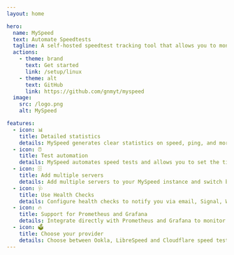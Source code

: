 ```yaml
---
layout: home

hero:
  name: MySpeed
  text: Automate Speedtests
  tagline: A self-hosted speedtest tracking tool that allows you to monitor your internet connection.
  actions:
    - theme: brand
      text: Get started
      link: /setup/linux
    - theme: alt
      text: GitHub
      link: https://github.com/gnmyt/myspeed
  image:
    src: /logo.png
    alt: MySpeed

features:
  - icon: 📊
    title: Detailed statistics
    details: MySpeed generates clear statistics on speed, ping, and more.
  - icon: ⏰
    title: Test automation
    details: MySpeed automates speed tests and allows you to set the time between tests using Cron expressions.
  - icon: 🗄️
    title: Add multiple servers
    details: Add multiple servers to your MySpeed instance and switch between them.
  - icon: 🩺
    title: Use Health Checks
    details: Configure health checks to notify you via email, Signal, WhatsApp, or Telegram in case of errors or downtime.
  - icon: 🔥
    title: Support for Prometheus and Grafana
    details: Integrate directly with Prometheus and Grafana to monitor your MySpeed instance.
  - icon: 🗳️
    title: Choose your provider
    details: Choose between Ookla, LibreSpeed and Cloudflare speed test servers.
---
```


<style>
:root {
  --vp-home-hero-name-color: transparent;
  --vp-home-hero-name-background: -webkit-linear-gradient(120deg, #456ac6 30%, #46CA5A);

  --vp-home-hero-image-background-image: linear-gradient(#1C2232 50%, #1C2232);
  --vp-home-hero-image-filter: blur(44px);
}

@media (min-width: 640px) {
  :root {
    --vp-home-hero-image-filter: blur(56px);
  }
}

@media (min-width: 960px) {
  :root {
    --vp-home-hero-image-filter: blur(68px);
  }
}
</style>